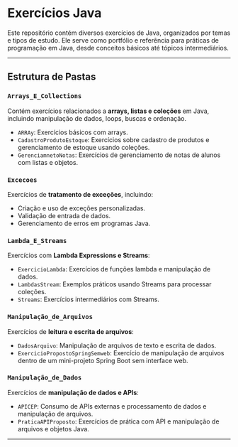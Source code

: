 # Exercícios Java

Este repositório contém diversos exercícios de Java, organizados por temas e tipos de estudo. Ele serve como portfólio e referência para práticas de programação em Java, desde conceitos básicos até tópicos intermediários.

---

## Estrutura de Pastas

### `Arrays_E_Collections`
Contém exercícios relacionados a **arrays, listas e coleções** em Java, incluindo manipulação de dados, loops, buscas e ordenação.

- `ARRAy`: Exercícios básicos com arrays.
- `CadastroProdutoEstoque`: Exercícios sobre cadastro de produtos e gerenciamento de estoque usando coleções.
- `GerenciamnetoNotas`: Exercícios de gerenciamento de notas de alunos com listas e objetos.


### `Excecoes`
Exercícios de **tratamento de exceções**, incluindo:

- Criação e uso de exceções personalizadas.
- Validação de entrada de dados.
- Gerenciamento de erros em programas Java.

### `Lambda_E_Streams`
Exercícios com **Lambda Expressions e Streams**:

- `ExercicioLambda`: Exercícios de funções lambda e manipulação de dados.
- `LambdasStream`: Exemplos práticos usando Streams para processar coleções.
- `Streams`: Exercícios intermediários com Streams.

### `Manipulação_de_Arquivos`
Exercícios de **leitura e escrita de arquivos**:

- `DadosArquivo`: Manipulação de arquivos de texto e escrita de dados.
- `ExercicioPropostoSpringSemweb`: Exercício de manipulação de arquivos dentro de um mini-projeto Spring Boot sem interface web.

### `Manipulação_de_Dados`
Exercícios de **manipulação de dados e APIs**:

- `APICEP`: Consumo de APIs externas e processamento de dados e manipulação de arquivos.
- `PraticaAPIProposto`: Exercícios de prática com API e manipulação de arquivos e objetos Java.

---
